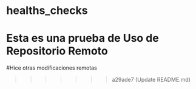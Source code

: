 # healths_checks
# Esta es una prueba de Uso de Repositorio Remoto

#Hice otras modificaciones remotas
>>>>>>> a29ade7 (Update README.md)
